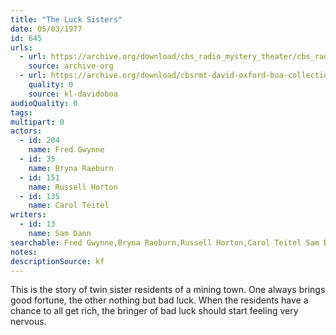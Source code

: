 ```yaml
---
title: "The Luck Sisters"
date: 05/03/1977
id: 645
urls: 
  - url: https://archive.org/download/cbs_radio_mystery_theater/cbs_radio_mystery_theater-0601-0650.zip/cbs_radio_mystery_theater-0601-0650%2Fcbsrmt_0645_the_luck_sisters.mp3
    source: archive-org
  - url: https://archive.org/download/cbsrmt-david-oxford-boa-collection/CBSRMT-770503-0645-The-Luck-Sisters-(128-48)_WBBM-JE-{BoA}.mp3
    quality: 0
    source: kl-davidoboa
audioQuality: 0
tags: 
multipart: 0
actors:  
  - id: 204
    name: Fred Gwynne  
  - id: 35
    name: Bryna Raeburn  
  - id: 151
    name: Russell Horton  
  - id: 135
    name: Carol Teitel
writers:  
  - id: 13
    name: Sam Dann
searchable: Fred Gwynne,Bryna Raeburn,Russell Horton,Carol Teitel Sam Dann
notes: 
descriptionSource: kf
---
```

This is the story of twin sister residents of a mining town. One always brings good fortune, the other nothing but bad luck. When the residents have a chance to all get rich, the bringer of bad luck should start feeling very nervous.